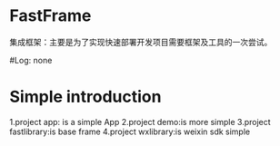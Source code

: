 # FastFrame

集成框架：主要是为了实现快速部署开发项目需要框架及工具的一次尝试。

#Log:
none

# Simple introduction
1.project app: is a simple App
2.project demo:is more simple 
3.project fastlibrary:is base frame
4.project wxlibrary:is weixin sdk simple
